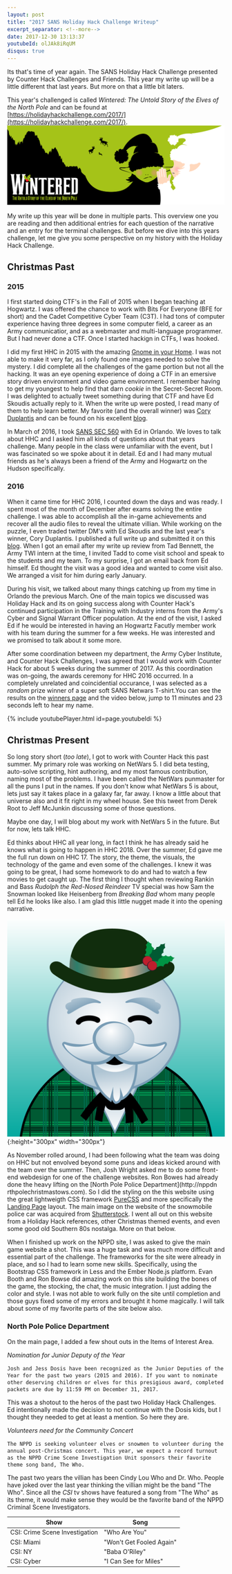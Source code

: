 ```yaml
---
layout: post
title: "2017 SANS Holiday Hack Challenge Writeup"
excerpt_separator: <!--more-->
date: 2017-12-30 13:13:37
youtubeId: olJAk8iRqUM
disqus: true
---
```


Its that's time of year again. The SANS Holiday Hack Challenge presented by Counter Hack Challenges and Friends. This year my write up will be a little different that last years.
But more on that a little bit laters.

This year's challenged is called *Wintered: The Untold Story of the Elves of the North Pole* and can be found at [https://holidayhackchallenge.com/2017/](https://holidayhackchallenge.com/2017/).
![logo](/assets/images/holidayhack2017/HHC_banner.png)

<!--more-->

My write up this year will be done in multiple parts. This overview one you are reading and then additional entries for each question of the narrative and an entry for the terminal challenges. But before we dive into this years challenge, let me give you some perspective on my history with the Holiday Hack Challenge.


## Christmas Past 

### 2015
I first started doing CTF's in the Fall of 2015 when I began teaching at Hogwartz. I was offered the chance to work with Bits For Everyone (BFE for short) and the Cadet Competitive Cyber Team (C3T). I had tons of computer experience having three degrees in some computer field, a career as an Army communicatior, and as a webmaster and multi-language programmer. But I had never done a CTF. Once I started hackign in CTFs, I was hooked.

I did my first HHC in 2015 with the amazing [Gnome in your Home](https://holidayhackchallenge.com/2015/). I was not able to make it very far, as I only found one images needed to solve the mystery. I did complete all the challenges of the game portion but not all the hacking. It was an eye opening experience of doing a CTF in an emersive story driven environment and video game environment. I remember having to get my youngest to help find that darn _cookie_ in the Secret-Secret Room. I was delighted to actually tweet something during that CTF and have Ed Skoudis actually reply to it.  When the write up were posted, I read many of them to help learn better. My favorite (and the overall winner) was [Cory Duplantis](https://twitter.com/ctfhacker) and can be found on his excellent [blog](http://ctfhacker.com/ctf/pcap/pwn/web/2016/01/06/counterhack-holiday.html).

In March of 2016, I took [SANS SEC 560]() with Ed in Orlando. We loves to talk about HHC and I asked him all kinds of questions about that years challenge. Many people in the class were unfamiliar with the event, but I was fascinated so we spoke about it in detail. Ed and I had many mutual friends as he's always been a friend of the Army and Hogwartz on the Hudson specifically.

### 2016
When it came time for HHC 2016, I counted down the days and was ready. I spent most of the month of December after exams solving the entire challenge. I was able to accomplish all the in-game achievements and recover all the audio files to reveal the ultimate villian. While working on the puzzle, I even traded twitter DM's with Ed Skoudis and the last year's winner, Cory Duplantis. I published a full write up and submitted it on this [blog](http://wclaymoody.com/blog/2016/12/holiday-hack-challenge-writeup). When I got an email after my write up review from Tad Bennett, the Army TWI intern at the time, I invited Tadd to come visit school and speak to the students and my team. To my surprise, I got an email back from Ed himself. Ed thought the visit was a good idea and wanted to come visit also. We arranged a visit for him during early January.

During his visit, we talked about many things catching up from my time in Orlando the previous March. One of the main topics we discussed was Holiday Hack and its on going success along with Counter Hack's continued participation in the Training with Industry interns from the Army's Cyber and Signal Warrant Officer population. At the end of the visit, I asked Ed if he would be interested in having an Hogwartz Facutly member work with his team during the summer for a few weeks. He was interested and we promised to talk about it some more.

After some coordination between my department, the Army Cyber Institute, and Counter Hack Challenges, I was agreed that I would work with Counter Hack for about 5 weeks during the summer of 2017. As this coordination was on-going, the awards ceremony for HHC 2016 occurred. In a completely unrelated and coincidential occurance, I was selected as a _random_ prize winner of a super soft SANS Netwars T-shirt.You can see the results on the [winners page](https://holidayhackchallenge.com/2016/winners_answers.html) and the video below, jump to 11 minutes and 23 seconds left to hear my name.

{% include youtubePlayer.html id=page.youtubeIdi %}

## Christmas Present

So long story short (_too late_), I got to work with Counter Hack this past summer. My primary role was working on NetWars 5. I did beta testing, auto-solve scripting, hint authoring, and my most famous contribution, naming most of the problems. I have been called the NetWars punmaster for all the puns I put in the names. If you don't know what NetWars 5 is about, lets just say it takes place in a galaxy far, far away. I know a little about that universe also and it fit right in my wheel house. See this tweet from Derek Root to Jeff McJunkin discussing some of those questions.

<!-- {% twitter https://twitter.com/_r00k_/status/930608702381584384 %}
-->

Maybe one day, I will blog about my work with NetWars 5 in the future. But for now, lets talk HHC.

Ed thinks about HHC all year long, in fact I think he has already said he knows what is going to happen in HHC 2018. Over the summer, Ed gave me the full run down on HHC 17. The story, the theme, the visuals, the technology of the game and even some of the challenges. I knew it was going to be great, I had some homework to do and had to watch a few movies to get caught up. The first thing I thought when reviewing Rankin and Bass _Rudolph the Red-Nosed Reindeer_ TV special was how Sam the Snowman looked like Heisenberg from _Breaking Bad_ whom many people tell Ed he looks like also. I am glad this little nugget made it into the opening narrative.

![Sam Heisenberg Skoudis](/assets/images/holidayhack2017/sam_the_snowman.png){:height="300px" width="300px"}

As November rolled around, I had been following what the team was doing on HHC but not envolved beyond some puns and ideas kicked around with the team over the summer. Then, Josh Wright asked me to do some front-end webdesign for one of the challenge websites. Ron Bowes had already done the heavy lifting on the [North Pole Police Department](http://nppdn rthpolechristmastows.com). So I did the styling on the this website using the great lightweigth CSS framework [PureCSS](https://purecss.io/) and more specifically the [Landing Page](https://purecss.io/layouts/marketing/) layout. The main image on the website of the snowmobile police car was acquired from [Shutterstock](https://www.shutterstock.com/image-vector/snowmobile-car-parked-near-igloo-arctic-68095978). I went all out on this website from a Holiday Hack references, other Christmas themed events, and even some good old Southern 80s nostalga. More on that below.

When I finished up work on the NPPD site, I was asked to give the main game website a shot. This was a huge task and was much more difficult and essential part of the challenge. The frameworks for the site were already in place, and so I had to learn some new skills. Specifically, using the Bootstrap CSS framework in Less and the Ember Node.js platform. Evan Booth and Ron Bowse did amazing work on this site building the bones of the game, the stocking, the chat, the music integration. I just adding the color and style. I was not able to work fully on the site until completion and those guys fixed some of my errors and brought it home magically. I will talk about some of my favorite parts of the site below also.

### North Pole Police Department

On the main page, I added a few shout outs in the Items of Interest Area.

*Nomination for Junior Deputy of the Year*
```
Josh and Jess Dosis have been recognized as the Junior Deputies of the Year for the past two years (2015 and 2016). If you want to nominate other deserving children or elves for this presigious award, completed packets are due by 11:59 PM on December 31, 2017.
```

This was a shotout to the heros of the past two Holiday Hack Challenges. Ed intentionally made the decision to not continue with the Dosis kids, but I thought they needed to get at least a mention. So here they are.

*Volunteers need for the Community Concert*
```
The NPPD is seeking volunteer elves or snowmen to volunteer during the annual post-Christmas concert. This year, we expect a record turnout as the NPPD Crime Scene Investigation Unit sponsors their favorite theme song band, The Who. 
```

The past two years the villian has been Cindy Lou Who and Dr. Who. People have joked over the last year thinking the villian might be the band "The Who". Since all the _CSI_ tv shows have featured a song from "The Who" as its theme, it would make sense they would be the favorite band of the NPPD Criminal Scene Investigators. 

| Show | Song|
|------|-------|
|CSI: Crime Scene Investigation|    "Who Are You"|
|CSI: Miami  |  "Won't Get Fooled Again"|
|CSI: NY  |  "Baba O'Riley"|
|CSI: Cyber  |  "I Can See for Miles"|
